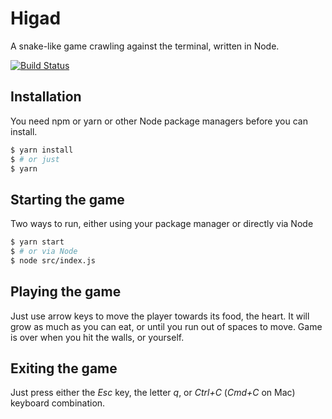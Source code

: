 # Higad
A snake-like game crawling against the terminal, written in Node.

[![Build Status](https://travis-ci.com/devshark/higad.svg?branch=master)](https://travis-ci.com/devshark/higad)

## Installation
You need npm or yarn or other Node package managers before you can install.
```sh
$ yarn install
$ # or just
$ yarn
```

## Starting the game
Two ways to run, either using your package manager or directly via Node
```sh
$ yarn start
$ # or via Node
$ node src/index.js
```

## Playing the game
Just use arrow keys to move the player towards its food, the heart. It will grow as much as you can eat, or until you run out of spaces to move. Game is over when you hit the walls, or yourself.

## Exiting the game
Just press either the *Esc* key, the letter *q*, or *Ctrl+C* (*Cmd+C* on Mac) keyboard combination.
